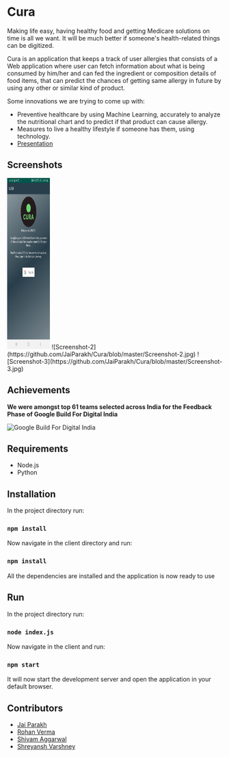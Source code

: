 # Cura

Making life easy, having healthy food and getting Medicare solutions on time is all we want. It will be much better if someone's health-related things can be digitized.

Cura is an application that keeps a track of user allergies that consists of a Web application where user can fetch information about what is being consumed by him/her and can fed the ingredient or composition details of food items, that can predict the chances of getting same allergy in future by using any other or similar kind of product.

Some innovations we are trying to come up with:

- Preventive healthcare by using Machine Learning, accurately to analyze the nutritional chart and to predict if that product can cause allergy.
- Measures to live a healthy lifestyle if someone has them, using technology.
- [Presentation]()


## Screenshots
<img src="https://github.com/JaiParakh/Cura/blob/master/Screenshot-1.jpg" width="100" height="400">
![Screenshot-2](https://github.com/JaiParakh/Cura/blob/master/Screenshot-2.jpg)
![Screenshot-3](https://github.com/JaiParakh/Cura/blob/master/Screenshot-3.jpg)


## Achievements

**We were amongst top 61 teams selected across India for the Feedback Phase of Google Build For Digital India**

![Google Build For Digital India](https://github.com/JaiParakh/Cura/team.jpg)


## Requirements

- Node.js
- Python


## Installation

In the project directory run:

### `npm install`

Now navigate in the client directory and run:

### `npm install`

All the dependencies are installed and the application is now ready to use


## Run

In the project directory run:

### `node index.js`

Now navigate in the client and run:

### `npm start`

It will now start the development server and open the application in your default browser.


## Contributors

- [Jai Parakh](https://www.linkedin.com/in/jai-parakh-5626b4178/)
- [Rohan Verma](https://www.linkedin.com/in/rsrohanverma/)
- [Shivam Aggarwal](https://www.linkedin.com/in/shivam-aggarwal-4a65a2184/)
- [Shreyansh Varshney](https://www.linkedin.com/in/shreyanshvarshney/)
